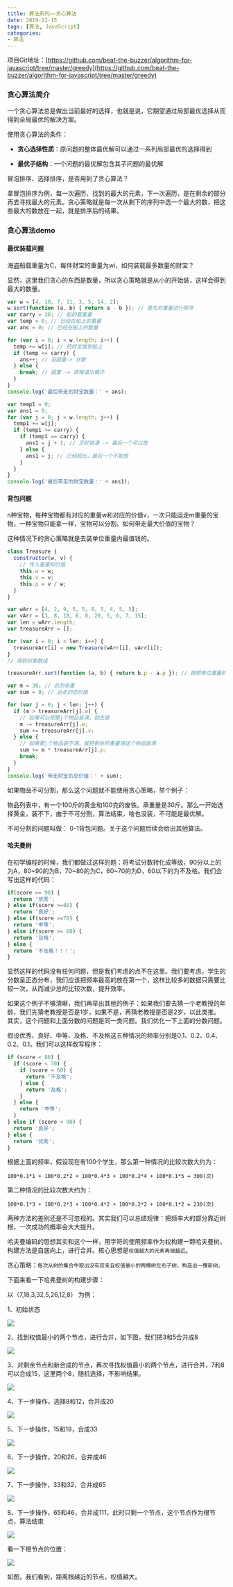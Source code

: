 ```yaml
---
title: 算法系列——贪心算法
date: 2019-12-15
tags: [算法, JavaScript]
categories: 
- 算法
---
```


项目Git地址：[https://github.com/beat-the-buzzer/algorithm-for-javascript/tree/master/greedy](https://github.com/beat-the-buzzer/algorithm-for-javascript/tree/master/greedy)

### 贪心算法简介

一个贪心算法总是做出当前最好的选择，也就是说，它期望通过局部最优选择从而得到全局最优的解决方案。

使用贪心算法的条件：

 - **贪心选择性质**：原问题的整体最优解可以通过一系列局部最优的选择得到

 - **最优子结构**：一个问题的最优解包含其子问题的最优解

冒泡排序、选择排序，是否用到了贪心算法？

拿冒泡排序为例，每一次遍历，找到的最大的元素，下一次遍历，是在剩余的部分再去寻找最大的元素。贪心策略就是每一次从剩下的序列中选一个最大的数，把这些最大的数放在一起，就是排序后的结果。

### 贪心算法demo

#### 最优装载问题

海盗船载重量为C，每件财宝的重量为wi，如何装载最多数量的财宝？

显然，这里我们贪心的东西是数量，所以贪心策略就是从小的开始装，这样会得到最大的数量。

```js
var w = [4, 10, 7, 11, 3, 5, 14, 2]; 
w.sort(function (a, b) { return a - b }); // 首先对重量进行排序
var carry = 30; // 船的载重量
var temp = 0; // 已经在船上的重量
var ans = 0; // 已经在船上的数量

for (var i = 0; i < w.length; i++) {
  temp += w[i]; // 把财宝放到船上
  if (temp <= carry) {
    ans++; // 没超重-> 计数
  } else {
    break; // 超重 -> 直接退出循环
  }
}
console.log('最后带走的财宝数量：' + ans);

var temp1 = 0;
var ans1 = 0;
for (var j = 0; j < w.length; j++) {
  temp1 += w[j];
  if (temp1 >= carry) {
    if (temp1 == carry) {
      ans1 = j + 1; // 正好装潢 -> 最后一个可以放
    } else {
      ans1 = j; // 已经超出，最后一个不能放
    }
  }
}
console.log('最后带走的财宝数量：' + ans1);
```

#### 背包问题

n种宝物，每种宝物都有对应的重量w和对应的价值v，一次只能运走m重量的宝物，一种宝物只能拿一样，宝物可以分割。如何带走最大价值的宝物？

这种情况下的贪心策略就是去装单位重量内最值钱的。

```js
class Treasure {
  constructor(w, v) {
    // 传入重量和价值
    this.w = w;
    this.v = v;
    this.p = v / w;
  }
}

var wArr = [4, 2, 9, 5, 5, 8, 5, 4, 5, 5];
var vArr = [3, 8, 18, 6, 8, 20, 5, 6, 7, 15];
var len = wArr.length;
var treasureArr = [];

for (var i = 0; i < len; i++) {
  treasureArr[i] = new Treasure(wArr[i], vArr[i]);
}
// 得到对象数组

treasureArr.sort(function (a, b) { return b.p - a.p }); // 按照单位重量的价值进行排序（从大到小）

var m = 30; // 总的承重
var sum = 0; // 运走的总价值

for (var j = 0; j < len; j++) {
  if (m > treasureArr[j].w) {
    // 如果可以把第j个物品装满，就去装
    m -= treasureArr[j].w;
    sum += treasureArr[j].v;
  } else {
    // 如果第j个物品装不满，就把剩余的重量用这个物品装满
    sum += m * treasureArr[j].p;
    break;
  }
}
console.log('带走财宝的总价值：' + sum);
```

如果物品不可分割，那么这个问题就不能使用贪心策略，举个例子：

物品列表中，有一个100斤的黄金和100克的废铁。承重量是30斤。那么一开始选择黄金，装不下，由于不可分割，算法结束，啥也没装，不可能是最优解。

不可分割的问题叫做： 0-1背包问题。关于这个问题后续会给出其他算法。

#### 哈夫曼树

在初学编程的时候，我们都做过这样的题：将考试分数转化成等级，90分以上的为A，80~90的为B，70~80的为C，60~70的为D，60以下的为不及格。我们会写出这样的代码：

```js
if(score >= 90) {
  return '优秀';
} else if(score >=80) {
  return '良好';
} else if(score >=70) {
  return '中等';
} else if(score >= 60) {
  return '及格';
} else {
  return '不及格！！！';
}
```

显然这样的代码没有任何问题，但是我们考虑的点不在这里。我们要考虑，学生的分数呈正态分布，我们应该把频率最高的放在第一个，这样比较多的数据只需要比较一次，从而减少总的比较次数，提升效率。

如果这个例子不够清晰，我们再举出其他的例子：如果我们要去猜一个老教授的年龄，我们先猜老教授是否是1岁，如果不是，再猜老教授是否是2岁，以此类推。其实，这个问题和上面分数的问题是同一类问题。我们优化一下上面的分数问题。

假设优秀、良好、中等、及格、不及格这五种情况的频率分别是0.1、0.2、0.4、0.2、0.1。我们可以这样改写程序：

```js
if (score < 80) {
  if (score < 70) {
    if (score < 60) {
      return '不及格';
    } else {
      return '及格';
    }
  } else {
    return '中等';
  }
} else if (score < 90) {
  return '良好';
} else {
  return '优秀';
}
```

根据上面的频率，假设现在有100个学生，那么第一种情况的比较次数大约为：

```
100*0.1*1 + 100*0.2*2 + 100*0.4*3 + 100*0.2*4 + 100*0.1*5 = 300(次)
```

第二种情况的比较次数大约为：

```
100*0.1*3 + 100*0.2*3 + 100*0.4*2 + 100*0.2*2 + 100*0.1*2 = 230(次)
```

两种方法的差别还是不可忽视的。其实我们可以总结规律：把频率大的部分靠近树根，一次成功的概率会大大提升。

哈夫曼编码的思想其实和这个一样，用字符的使用频率作为权构建一颗哈夫曼树。构建方法是自底向上，进行合并。核心思想是`权值越大的元素离根越近`。

贪心策略：`每次从树的集合中取出没有双亲且权值最小的两棵树左右子树，构造出一棵新树。`

下面来看一下哈弗曼树的构建步骤：

以（7,18,3,32,5,26,12,8） 为例：

1、初始状态

![](https://gitee.com/beat-the-buzzer/pictures/raw/master/algorithm/huffman/huffman01.png)

2、找到权值最小的两个节点，进行合并，如下图，我们把3和5合并成8

![](https://gitee.com/beat-the-buzzer/pictures/raw/master/algorithm/huffman/huffman02.png)

3、对剩余节点和新合成的节点，再次寻找权值最小的两个节点，进行合并，7和8可以合成15，这里两个8，随机选择，不影响结果。

![](https://gitee.com/beat-the-buzzer/pictures/raw/master/algorithm/huffman/huffman03.png)

4、下一步操作，选择8和12，合并成20

![](https://gitee.com/beat-the-buzzer/pictures/raw/master/algorithm/huffman/huffman04.png)

5、下一步操作，15和18，合成33

![](https://gitee.com/beat-the-buzzer/pictures/raw/master/algorithm/huffman/huffman05.png)

6、下一步操作，20和26，合并成46

![](https://gitee.com/beat-the-buzzer/pictures/raw/master/algorithm/huffman/huffman06.png)

7、下一步操作，33和32，合并成65

![](https://gitee.com/beat-the-buzzer/pictures/raw/master/algorithm/huffman/huffman07.png)

8、下一步操作，65和46，合并成111，此时只剩一个节点，这个节点作为根节点，算法结束

![](https://gitee.com/beat-the-buzzer/pictures/raw/master/algorithm/huffman/huffman08.png)

看一下根节点的位置：

![](https://gitee.com/beat-the-buzzer/pictures/raw/master/algorithm/huffman/huffman09.png)

如图，我们看到，距离根越近的节点，权值越大。
